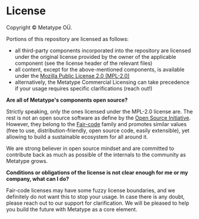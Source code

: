 # License

Copyright © Metatype OÜ.

Portions of this repository are licensed as follows:

- all third-party components incorporated into the repository are licensed under
  the original license provided by the owner of the applicable component (see
  the license header of the relevant files)
- all content, except for the above-mentioned components, is available
  under the [Mozilla Public License 2.0 (MPL-2.0)](./tools/LICENSE-MPL-2.0.md)
- alternatively, the Metatype Commercial Licensing can take precedence if your usage
  requires specific clarifications (reach out!)

**Are all of Metatype's components open source?**

Strictly speaking, only the ones licensed under the MPL-2.0 license are. The
rest is not an open source software as define by the
[Open Source Initiative](https://opensource.org/osd). However, they belong to
the [Fair-code](https://faircode.io) family and promotes similar values (free to
use, distribution-friendly, open source code, easily extensible), yet allowing
to build a sustainable ecosystem for all around it.

We are strong believer in open source mindset and are committed to contribute
back as much as possible of the internals to the community as Metatype grows.

**Conditions or obligations of the license is not clear enough for me or my
company, what can I do?**

Fair-code licenses may have some fuzzy license boundaries, and we definitely do
not want this to stop your usage. In case there is any doubt, please reach out
to our support for clarification. We will be pleased to help you build the
future with Metatype as a core element.
